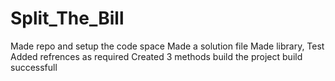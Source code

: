 # Split_The_Bill
Made repo and setup the code space
Made a solution file
Made library, Test
Added refrences as required
Created 3 methods
build the project
build successfull